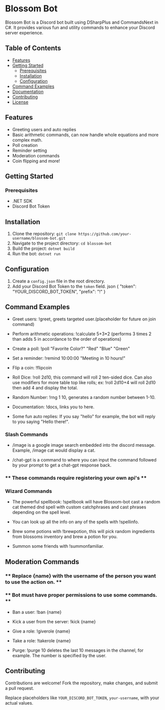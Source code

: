 # Blossom Bot

Blossom Bot is a Discord bot built using DSharpPlus and CommandsNext in C#. It provides various fun and utility commands to enhance your Discord server experience.

## Table of Contents
- [Features](#features)
- [Getting Started](#getting-started)
  - [Prerequisites](#prerequisites)
  - [Installation](#installation)
  - [Configuration](#configuration)
- [Command Examples](#command-examples)
- [Documentation](#documentation)
- [Contributing](#contributing)
- [License](#license)

## Features
- Greeting users and auto replies
- Basic arithmetic commands, can now handle whole equations and more complex math.
- Poll creation
- Reminder setting
- Moderation commands
- Coin flipping and more!

## Getting Started

### Prerequisites
- .NET SDK 
- Discord Bot Token

## Installation
1. Clone the repository: `git clone https://github.com/your-username/blossom-bot.git`
2. Navigate to the project directory: `cd blossom-bot`
3. Build the project: `dotnet build`
4. Run the bot: `dotnet run`

## Configuration
1. Create a `config.json` file in the root directory.
2. Add your Discord Bot Token to the `token` field.
json
{
  "token": "YOUR_DISCORD_BOT_TOKEN",
  "prefix": "!"
}

## Command Examples

- Greet users: !greet, greets targeted user.(placeholder for future on join command)

- Perform arithmetic operations: !calculate 5+3*2 (performs 3 times 2 than adds 5 in accordance to the order of operations)

- Create a poll: !poll "Favorite Color?" "Red" "Blue" "Green"

- Set a reminder: !remind 10:00:00 "Meeting in 10 hours!"

- Flip a coin: !flipcoin

- Roll Dice: !roll 2d10, this command will roll 2 ten-sided dice.
  Can also use modifiers for more table top like rolls; ex: !roll 2d10+4 will roll 2d10 then add 4 and display the total.

- Random Number: !rng 1 10, generates a random number between 1-10.

- Documentation: !docs, links you to here. 

- Some fun auto replies: If you say "hello" for example, the bot will reply to you saying "Hello there!".

### Slash Commands

- /image is a google image search embedded into the discord message. Example, /image cat would display a cat.

- /chat-gpt is a command to where you can input the command followed by your prompt to get a chat-gpt response back.

### ** These commands require registering your own api's **

### Wizard Commands

- The powerful spellbook: !spellbook will have Blossom-bot cast a random cat themed dnd spell with custom catchphrases and cast phrases depending on the spell level.

- You can look up all the info on any of the spells with !spellinfo.

- Brew some potions with !brewpotion, this will pick random ingredients from blossoms inventory and brew a potion for you.

- Summon some friends with !summonfamiliar.


## Moderation Commands

### ** Replace {name} with the username of the person you want to use the action on. **

### ** Bot must have proper permissions to use some commands. ** 


- Ban a user: !ban {name}

- Kick a user from the server: !kick {name}

- Give a role: !giverole {name}

- Take a role: !takerole {name}

- Purge: !purge 10 deletes the last 10 messages in the channel, for example. The number is specified by the user.

## Contributing
Contributions are welcome! Fork the repository, make changes, and submit a pull request.


Replace placeholders like `YOUR_DISCORD_BOT_TOKEN`, `your-username`, with your actual values.

